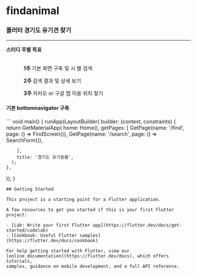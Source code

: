# findanimal

<h3> 플러터 경기도 유기견 찾기 </h3>
<hr>
<strong>스터디 주별 목표 </strong>
<br><br>
<ul style="list-style:none;">
  <ol><strong>1주 </strong>기본 화면 구축 및 시 별 검색</ol>
  <ol><strong>2주 </strong>검색 결과 및 상세 보기</ol>
  <ol><strong>3주 </strong>카카오 or 구글 맵 이용 위치 찾기</ol>
</ul>
<h4> 기본 bottomnavigator 구축</h4>
```
void main() {
  runApp(LayoutBuilder(
    builder: (context, constraints) {
      return GetMaterialApp(
        home: Home(),
        getPages: [
          GetPage(name: '/find', page: () => FindScreen()),
          GetPage(name: '/search', page: () => SearchForm()),

        ],
        title: '경기도 유기동물',
      );
    },
  ));
}
```
## Getting Started

This project is a starting point for a Flutter application.

A few resources to get you started if this is your first Flutter project:

- [Lab: Write your first Flutter app](https://flutter.dev/docs/get-started/codelab)
- [Cookbook: Useful Flutter samples](https://flutter.dev/docs/cookbook)

For help getting started with Flutter, view our
[online documentation](https://flutter.dev/docs), which offers tutorials,
samples, guidance on mobile development, and a full API reference.
